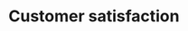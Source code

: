 ---
layout: article
title: Customer satisfaction
description: 
  - This board let customers vote how they enjoyed a service. It's possible to view the results and send them via email.

lang: cn
weight: 500
isDraft: true
ref: Customer_satisfaction_survey
category:
  - Interactive
  - Touch
  - Button
image: Customer_satisfaction_survey_EN.png
download: Customer_satisfaction_survey_EN.pbmx
overview_description:
overview_benefits:
overview_data_sources:
---